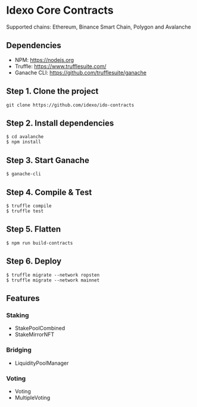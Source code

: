 # Idexo Core Contracts
Supported chains: Ethereum, Binance Smart Chain, Polygon and Avalanche

## Dependencies
- NPM: https://nodejs.org
- Truffle: https://www.trufflesuite.com/
- Ganache CLI: https://github.com/trufflesuite/ganache

## Step 1. Clone the project
`git clone https://github.com/idexo/ido-contracts`

## Step 2. Install dependencies
```
$ cd avalanche
$ npm install
```

## Step 3. Start Ganache
`$ ganache-cli`

## Step 4. Compile & Test
```
$ truffle compile
$ truffle test
```

## Step 5. Flatten
```
$ npm run build-contracts
```

## Step 6. Deploy
```
$ truffle migrate --network ropsten
$ truffle migrate --network mainnet
```

## Features

### Staking
- StakePoolCombined
- StakeMirrorNFT

### Bridging
- LiquidityPoolManager

### Voting
- Voting
- MultipleVoting
